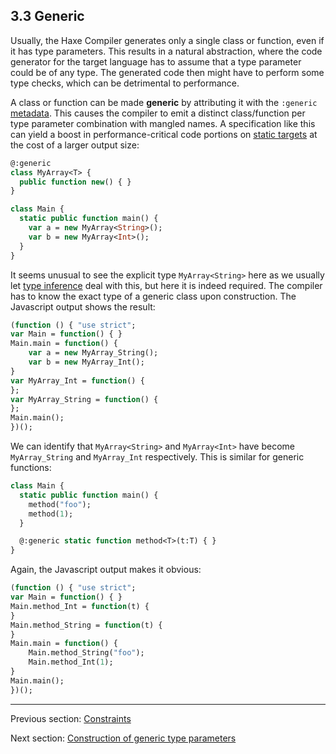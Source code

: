 ## 3.3 Generic

Usually, the Haxe Compiler generates only a single class or function, even if it has type parameters. This results in a natural abstraction, where the code generator for the target language has to assume that a type parameter could be of any type. The generated code then might have to perform some type checks, which can be detrimental to performance.

A class or function can be made **generic** by attributing it with the `:generic` [metadata](lf-metadata.md). This causes the compiler to emit a distinct class/function per type parameter combination with mangled names. A specification like this can yield a boost in performance-critical code portions on [static targets](dictionary.md#define-static-target) at the cost of a larger output size:

```haxe
@:generic
class MyArray<T> {
  public function new() { }
}

class Main {
  static public function main() {
    var a = new MyArray<String>();
    var b = new MyArray<Int>();
  }
}
```

It seems unusual to see the explicit type `MyArray<String>` here as we usually let [type inference](type-system-type-inference.md) deal with this, but here it is indeed required. The compiler has to know the exact type of a generic class upon construction. The Javascript output shows the result:

```haxe
(function () { "use strict";
var Main = function() { }
Main.main = function() {
	var a = new MyArray_String();
	var b = new MyArray_Int();
}
var MyArray_Int = function() {
};
var MyArray_String = function() {
};
Main.main();
})();
```

We can identify that `MyArray<String>` and `MyArray<Int>` have become `MyArray_String` and `MyArray_Int` respectively. This is similar for generic functions:

```haxe
class Main {
  static public function main() {
    method("foo");
    method(1);
  }

  @:generic static function method<T>(t:T) { }
}
```

Again, the Javascript output makes it obvious:

```haxe
(function () { "use strict";
var Main = function() { }
Main.method_Int = function(t) {
}
Main.method_String = function(t) {
}
Main.main = function() {
	Main.method_String("foo");
	Main.method_Int(1);
}
Main.main();
})();
```

---

Previous section: [Constraints](type-system-type-parameter-constraints.md)

Next section: [Construction of generic type parameters](type-system-generic-type-parameter-construction.md)